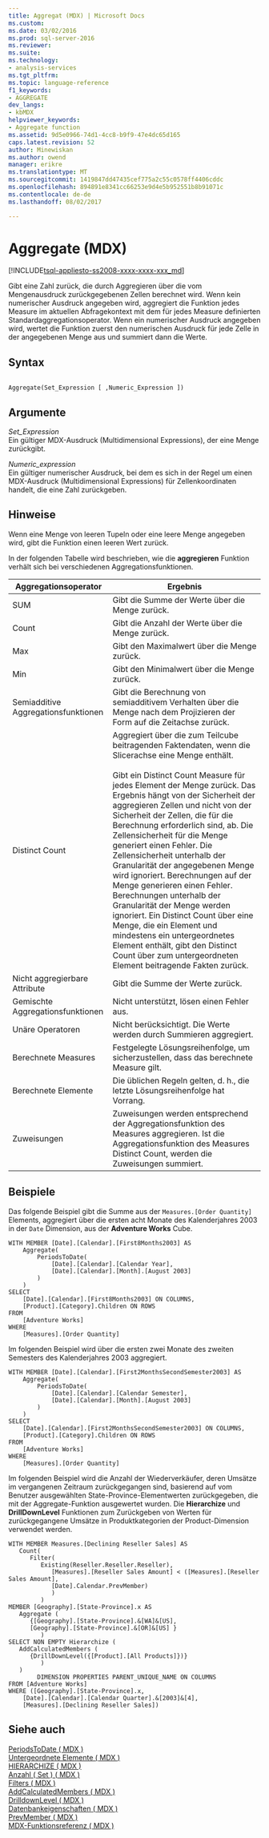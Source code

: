 ```yaml
---
title: Aggregat (MDX) | Microsoft Docs
ms.custom: 
ms.date: 03/02/2016
ms.prod: sql-server-2016
ms.reviewer: 
ms.suite: 
ms.technology:
- analysis-services
ms.tgt_pltfrm: 
ms.topic: language-reference
f1_keywords:
- AGGREGATE
dev_langs:
- kbMDX
helpviewer_keywords:
- Aggregate function
ms.assetid: 9d5e0966-74d1-4cc8-b9f9-47e4dc65d165
caps.latest.revision: 52
author: Minewiskan
ms.author: owend
manager: erikre
ms.translationtype: MT
ms.sourcegitcommit: 1419847dd47435cef775a2c55c0578ff4406cddc
ms.openlocfilehash: 894891e8341cc66253e9d4e5b952551b8b91071c
ms.contentlocale: de-de
ms.lasthandoff: 08/02/2017

---
```

# <a name="aggregate-mdx"></a>Aggregate (MDX)
[!INCLUDE[tsql-appliesto-ss2008-xxxx-xxxx-xxx_md](../includes/tsql-appliesto-ss2008-xxxx-xxxx-xxx-md.md)]

  Gibt eine Zahl zurück, die durch Aggregieren über die vom Mengenausdruck zurückgegebenen Zellen berechnet wird. Wenn kein numerischer Ausdruck angegeben wird, aggregiert die Funktion jedes Measure im aktuellen Abfragekontext mit dem für jedes Measure definierten Standardaggregationsoperator. Wenn ein numerischer Ausdruck angegeben wird, wertet die Funktion zuerst den numerischen Ausdruck für jede Zelle in der angegebenen Menge aus und summiert dann die Werte.  
  
## <a name="syntax"></a>Syntax  
  
```  
  
Aggregate(Set_Expression [ ,Numeric_Expression ])  
```  
  
## <a name="arguments"></a>Argumente  
 *Set_Expression*  
 Ein gültiger MDX-Ausdruck (Multidimensional Expressions), der eine Menge zurückgibt.  
  
 *Numeric_expression*  
 Ein gültiger numerischer Ausdruck, bei dem es sich in der Regel um einen MDX-Ausdruck (Multidimensional Expressions) für Zellenkoordinaten handelt, die eine Zahl zurückgeben.  
  
## <a name="remarks"></a>Hinweise  
 Wenn eine Menge von leeren Tupeln oder eine leere Menge angegeben wird, gibt die Funktion einen leeren Wert zurück.  
  
 In der folgenden Tabelle wird beschrieben, wie die **aggregieren** Funktion verhält sich bei verschiedenen Aggregationsfunktionen.  
  
|Aggregationsoperator|Ergebnis|  
|--------------------------|------------|  
|SUM|Gibt die Summe der Werte über die Menge zurück.|  
|Count|Gibt die Anzahl der Werte über die Menge zurück.|  
|Max|Gibt den Maximalwert über die Menge zurück.|  
|Min|Gibt den Minimalwert über die Menge zurück.|  
|Semiadditive Aggregationsfunktionen|Gibt die Berechnung von semiadditivem Verhalten über die Menge nach dem Projizieren der Form auf die Zeitachse zurück.|  
|Distinct Count|Aggregiert über die zum Teilcube beitragenden Faktendaten, wenn die Slicerachse eine Menge enthält.<br /><br /> Gibt ein Distinct Count Measure für jedes Element der Menge zurück. Das Ergebnis hängt von der Sicherheit der aggregieren Zellen und nicht von der Sicherheit der Zellen, die für die Berechnung erforderlich sind, ab. Die Zellensicherheit für die Menge generiert einen Fehler. Die Zellensicherheit unterhalb der Granularität der angegebenen Menge wird ignoriert. Berechnungen auf der Menge generieren einen Fehler. Berechnungen unterhalb der Granularität der Menge werden ignoriert. Ein Distinct Count über eine Menge, die ein Element und mindestens ein untergeordnetes Element enthält, gibt den Distinct Count über zum untergeordneten Element beitragende Fakten zurück.|  
|Nicht aggregierbare Attribute|Gibt die Summe der Werte zurück.|  
|Gemischte Aggregationsfunktionen|Nicht unterstützt, lösen einen Fehler aus.|  
|Unäre Operatoren|Nicht berücksichtigt. Die Werte werden durch Summieren aggregiert.|  
|Berechnete Measures|Festgelegte Lösungsreihenfolge, um sicherzustellen, dass das berechnete Measure gilt.|  
|Berechnete Elemente|Die üblichen Regeln gelten, d. h., die letzte Lösungsreihenfolge hat Vorrang.|  
|Zuweisungen|Zuweisungen werden entsprechend der Aggregationsfunktion des Measures aggregieren. Ist die Aggregationsfunktion des Measures Distinct Count, werden die Zuweisungen summiert.|  
  
## <a name="examples"></a>Beispiele  
 Das folgende Beispiel gibt die Summe aus der `Measures.[Order Quantity]` Elements, aggregiert über die ersten acht Monate des Kalenderjahres 2003 in der `Date` Dimension, aus der **Adventure Works** Cube.  
  
```  
WITH MEMBER [Date].[Calendar].[First8Months2003] AS  
    Aggregate(  
        PeriodsToDate(  
            [Date].[Calendar].[Calendar Year],   
            [Date].[Calendar].[Month].[August 2003]  
        )  
    )  
SELECT   
    [Date].[Calendar].[First8Months2003] ON COLUMNS,  
    [Product].[Category].Children ON ROWS  
FROM  
    [Adventure Works]  
WHERE  
    [Measures].[Order Quantity]  
```  
  
 Im folgenden Beispiel wird über die ersten zwei Monate des zweiten Semesters des Kalenderjahres 2003 aggregiert.  
  
```  
WITH MEMBER [Date].[Calendar].[First2MonthsSecondSemester2003] AS  
    Aggregate(  
        PeriodsToDate(  
            [Date].[Calendar].[Calendar Semester],   
            [Date].[Calendar].[Month].[August 2003]  
        )  
    )  
SELECT   
    [Date].[Calendar].[First2MonthsSecondSemester2003] ON COLUMNS,  
    [Product].[Category].Children ON ROWS  
FROM  
    [Adventure Works]  
WHERE  
    [Measures].[Order Quantity]  
```  
  
 Im folgenden Beispiel wird die Anzahl der Wiederverkäufer, deren Umsätze im vergangenen Zeitraum zurückgegangen sind, basierend auf vom Benutzer ausgewählten State-Province-Elementwerten zurückgegeben, die mit der Aggregate-Funktion ausgewertet wurden. Die **Hierarchize** und **DrillDownLevel** Funktionen zum Zurückgeben von Werten für zurückgegangene Umsätze in Produktkategorien der Product-Dimension verwendet werden.  
  
```  
WITH MEMBER Measures.[Declining Reseller Sales] AS   
   Count(  
      Filter(  
         Existing(Reseller.Reseller.Reseller),   
            [Measures].[Reseller Sales Amount] < ([Measures].[Reseller Sales Amount],  
            [Date].Calendar.PrevMember)  
            )  
         )  
MEMBER [Geography].[State-Province].x AS   
   Aggregate (   
      {[Geography].[State-Province].&[WA]&[US],   
      [Geography].[State-Province].&[OR]&[US] }   
         )  
SELECT NON EMPTY Hierarchize (  
   AddCalculatedMembers (  
      {DrillDownLevel({[Product].[All Products]})}  
         )  
   )  
        DIMENSION PROPERTIES PARENT_UNIQUE_NAME ON COLUMNS   
FROM [Adventure Works]  
WHERE ([Geography].[State-Province].x,   
    [Date].[Calendar].[Calendar Quarter].&[2003]&[4],  
    [Measures].[Declining Reseller Sales])  
```  
  
## <a name="see-also"></a>Siehe auch  
 [PeriodsToDate &#40; MDX &#41;](../mdx/periodstodate-mdx.md)   
 [Untergeordnete Elemente &#40; MDX &#41;](../mdx/children-mdx.md)   
 [HIERARCHIZE &#40; MDX &#41;](../mdx/hierarchize-mdx.md)   
 [Anzahl &#40; Set &#41; &#40; MDX &#41;](../mdx/count-set-mdx.md)   
 [Filters &#40; MDX &#41;](../mdx/filter-mdx.md)   
 [AddCalculatedMembers &#40; MDX &#41;](../mdx/addcalculatedmembers-mdx.md)   
 [DrilldownLevel &#40; MDX &#41;](../mdx/drilldownlevel-mdx.md)   
 [Datenbankeigenschaften &#40; MDX &#41;](../mdx/properties-mdx.md)   
 [PrevMember &#40; MDX &#41;](../mdx/prevmember-mdx.md)   
 [MDX-Funktionsreferenz &#40; MDX &#41;](../mdx/mdx-function-reference-mdx.md)  
  
  

